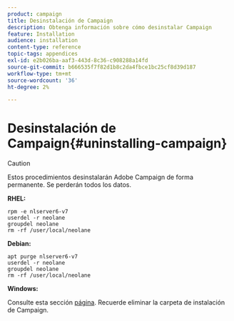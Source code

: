 ```yaml
---
product: campaign
title: Desinstalación de Campaign
description: Obtenga información sobre cómo desinstalar Campaign
feature: Installation
audience: installation
content-type: reference
topic-tags: appendices
exl-id: e2b026ba-aaf3-443d-8c36-c908288a14fd
source-git-commit: b666535f7f82d1b8c2da4fbce1bc25cf8d39d187
workflow-type: tm+mt
source-wordcount: '36'
ht-degree: 2%

---
```


# Desinstalación de Campaign{#uninstalling-campaign}



>[!CAUTION]
>
>Estos procedimientos desinstalarán Adobe Campaign de forma permanente. Se perderán todos los datos.

**RHEL:**

```
rpm -e nlserver6-v7
userdel -r neolane
groupdel neolane
rm -rf /user/local/neolane
```

**Debian:**

```
apt purge nlserver6-v7
userdel -r neolane
groupdel neolane
rm -rf /user/local/neolane
```

**Windows:**

Consulte esta sección [página](../../migration/using/migrating-in-windows-for-adobe-campaign-7.md#deleting-and-cleansing-adobe-campaign-previous-version). Recuerde eliminar la carpeta de instalación de Campaign.
